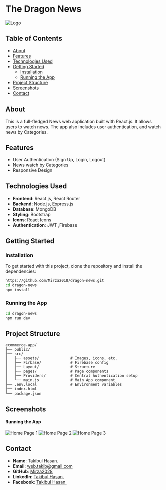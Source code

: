 # **The Dragon News**

![Logo](https://i.ibb.co/gVgBKvr/Screenshot-2024-08-21-165137.png) 



## **Table of Contents**

- [About](#about)
- [Features](#features)
- [Technologies Used](#technologies-used)
- [Getting Started](#getting-started)
  - [Installation](#installation)
  - [Running the App](#running-the-app)
- [Project Structure](#project-structure)
- [Screenshots](#screenshots)
- [Contact](#contact)

## **About**

This is a full-fledged News web application built with React.js. It allows users to watch news. The app also includes user authentication, and watch news by Categories.

## **Features**

- User Authentication (Sign Up, Login, Logout)
- News watch by Categories
- Responsive Design


## **Technologies Used**

- **Frontend**: React.js, React Router
- **Backend**: Node.js, Express.js 
- **Database**: MongoDB 
- **Styling**: Bootstrap
- **Icons**: React Icons
- **Authentication**: JWT ,Firebase

## **Getting Started**

### **Installation**

To get started with this project, clone the repository and install the dependencies:

```bash
https://github.com/Mirza2018/dragon-news.git
cd dragon-news
npm install
```

### **Running the App**
```bash
cd dragon-news
npm run dev
```

## **Project Structure**

```plaintext
ecommerce-app/
├── public/
├── src/
│   ├── assets/              # Images, icons, etc.
│   ├── Firbase/             # Firebase config
│   ├── Layout/              # Structure
│   ├── pages/               # Page components 
│   ├── Providers/           # Central Authentication setup
│   └── main.js              # Main App component
├── .env.local               # Environment variables
├── index.html         
└── package.json
```



## **Screenshots**

#### **Running the App**
![Home Page 1](https://i.ibb.co/gVgBKvr/Screenshot-2024-08-21-165137.png) 
![Home Page 2](https://i.ibb.co/LkKGHPT/Screenshot-2024-08-21-165152.png) 
![Home Page 3](https://i.ibb.co/4Z6Ktnp/Screenshot-2024-08-21-165226.png) 







## **Contact**





- **Name**: Takibul Hasan.
- **Email**: [web.takib@gmail.com](https://mail.google.com/mail/u/0/?fs=1&to=web.takib@gmail.com&tf=cm)
- **GitHub**: [Mirza2028](https://github.com/Mirza2018)
- **LinkedIn**: [Takibul Hasan.](https://www.linkedin.com/in/takibul-hasan-619389242/)
- **Facebook**: [Takibul Hasan.](https://www.facebook.com/takibul.hassan.56)
